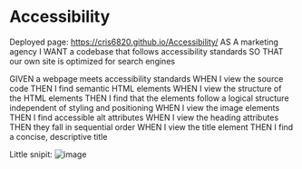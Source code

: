 # Accessibility
Deployed page: https://cris6820.github.io/Accessibility/
AS A marketing agency
I WANT a codebase that follows accessibility standards
SO THAT our own site is optimized for search engines

GIVEN a webpage meets accessibility standards
WHEN I view the source code
THEN I find semantic HTML elements
WHEN I view the structure of the HTML elements
THEN I find that the elements follow a logical structure independent of styling and positioning
WHEN I view the image elements
THEN I find accessible alt attributes
WHEN I view the heading attributes
THEN they fall in sequential order
WHEN I view the title element
THEN I find a concise, descriptive title

Little snipit:
![image](https://user-images.githubusercontent.com/107166355/204937919-49ea5f63-3b21-4a65-853d-408a07fc7beb.png)


